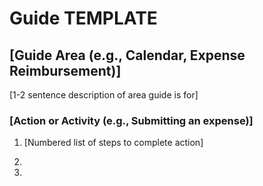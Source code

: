 # Guide TEMPLATE 

## [Guide Area (e.g., Calendar, Expense Reimbursement)] 

[1-2 sentence description of area guide is for]


### [Action or Activity (e.g., Submitting an expense)]

1. [Numbered list of steps to complete action]

1. 

1. 
